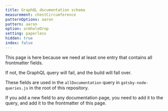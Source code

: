 ```yaml
---
title: GraphQL documentation schema
measurement: chestCircumference
patternOptions: aaron
pattern: aaron
option: armholeDrop
setting: paperless
hidden: true
index: false
---
```


This page is here because we need at least one entry that contains all frontmatter fields.

If not, the GraphQL query will fail, and the build will fall over.


These fields are used in the `allDocumentation` query in `gatsby-node-queries.js` in the root of this repository.

If you add a new field to any documentation page, you need to add it to the query, and 
add it to the frontmatter of this page.

